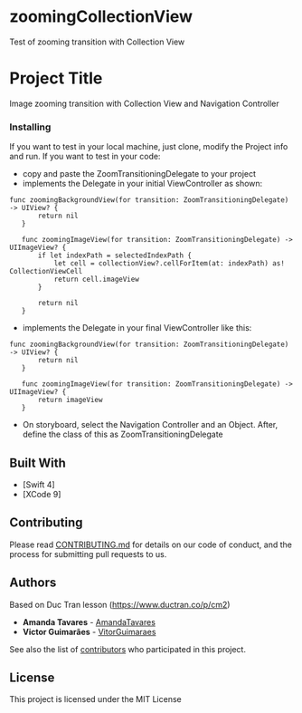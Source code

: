 # zoomingCollectionView
Test of zooming transition with Collection View

# Project Title

Image zooming transition with Collection View and Navigation Controller

### Installing

If you want to test in your local machine, just clone, modify the Project info and run.
If you want to test in your code:
 - copy and paste the ZoomTransitioningDelegate to your project
 - implements the Delegate in your initial ViewController as shown:
 
 ```
func zoomingBackgroundView(for transition: ZoomTransitioningDelegate) -> UIView? {
        return nil
    }
    
    func zoomingImageView(for transition: ZoomTransitioningDelegate) -> UIImageView? {
        if let indexPath = selectedIndexPath {
            let cell = collectionView?.cellForItem(at: indexPath) as! CollectionViewCell
            return cell.imageView
        }
        
        return nil
    }
 ```
 - implements the Delegate in your final ViewController like this:
 
 ```
 func zoomingBackgroundView(for transition: ZoomTransitioningDelegate) -> UIView? {
        return nil
    }
    
    func zoomingImageView(for transition: ZoomTransitioningDelegate) -> UIImageView? {
        return imageView
    }
 ```
 - On storyboard, select the Navigation Controller and an Object. After, define the class of this as ZoomTransitioningDelegate


## Built With

* [Swift 4]
* [XCode 9]

## Contributing

Please read [CONTRIBUTING.md](https://gist.github.com/amandatavares/b8e5f38e21b393f3e9d84d9f1d75584e) for details on our code of conduct, and the process for submitting pull requests to us.

## Authors

Based on Duc Tran lesson (https://www.ductran.co/p/cm2)
* **Amanda Tavares** - [AmandaTavares](https://github.com/amandatavares)
* **Victor Guimarães** - [VitorGuimaraes](https://github.com/VitorGuimaraes)

See also the list of [contributors](https://github.com/your/project/contributors) who participated in this project.

## License

This project is licensed under the MIT License
